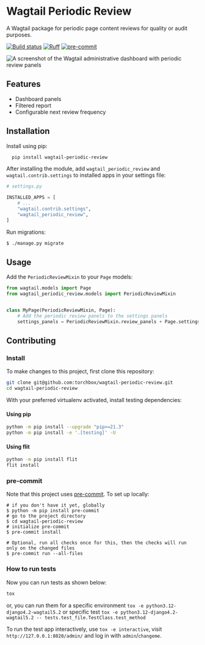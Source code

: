# Wagtail Periodic Review

A Wagtail package for periodic page content reviews for quality or audit purposes.

[![Build status](https://img.shields.io/github/actions/workflow/status/torchbox/wagtail-periodic-review/test.yml?branch=main)](https://github.com/torchbox/wagtail-periodic-review/actions)
[![Ruff](https://img.shields.io/endpoint?url=https://raw.githubusercontent.com/astral-sh/ruff/main/assets/badge/v2.json)](https://github.com/astral-sh/ruff)
[![pre-commit](https://img.shields.io/badge/pre--commit-enabled-brightgreen?logo=pre-commit&logoColor=white)](https://github.com/pre-commit/pre-commit)

![A screenshot of the Wagtail administrative dashboard with periodic review panels](https://github.com/torchbox/wagtail-periodic-review/raw/main/.github/wagtail-periodic-review.webp)

## Features

- Dashboard panels
- Filtered report
- Configurable next review frequency


## Installation

Install using pip:

```bash
  pip install wagtail-periodic-review
```


After installing the module, add `wagtail_periodic_review` and `wagtail.contrib.settings` to installed apps in your settings file:

```python
# settings.py

INSTALLED_APPS = [
    # ...
    "wagtail.contrib.settings",
    "wagtail_periodic_review",
]
```

Run migrations:

```bash
$ ./manage.py migrate
```


## Usage

Add the `PeriodicReviewMixin` to your `Page` models:

```python
from wagtail.models import Page
from wagtail_periodic_review.models import PeriodicReviewMixin


class MyPage(PeriodicReviewMixin, Page):
    # Add the periodic review panels to the settings panels
    settings_panels = PeriodicReviewMixin.review_panels + Page.settings_panels
```


## Contributing

### Install

To make changes to this project, first clone this repository:

```sh
git clone git@github.com:torchbox/wagtail-periodic-review.git
cd wagtail-periodic-review
```

With your preferred virtualenv activated, install testing dependencies:

#### Using pip

```sh
python -m pip install --upgrade "pip>=21.3"
python -m pip install -e '.[testing]' -U
```

#### Using flit

```sh
python -m pip install flit
flit install
```

### pre-commit

Note that this project uses [pre-commit](https://github.com/pre-commit/pre-commit). To set up locally:

```shell
# if you don't have it yet, globally
$ python -m pip install pre-commit
# go to the project directory
$ cd wagtail-periodic-review
# initialize pre-commit
$ pre-commit install

# Optional, run all checks once for this, then the checks will run only on the changed files
$ pre-commit run --all-files
```

### How to run tests

Now you can run tests as shown below:

```sh
tox
```

or, you can run them for a specific environment `tox -e python3.12-django4.2-wagtail5.2` or specific test
`tox -e python3.12-django4.2-wagtail5.2 -- tests.test_file.TestClass.test_method`

To run the test app interactively, use `tox -e interactive`, visit `http://127.0.0.1:8020/admin/` and log in with `admin`/`changeme`.
